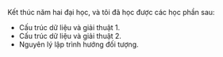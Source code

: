 Kết thúc năm hai đại học, và tôi đã học được các học phần sau:
- Cấu trúc dữ liệu và giải thuật 1.
- Cấu trúc dữ liệu và giải thuật 2.
- Nguyên lý lập trình hướng đối tượng.
